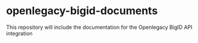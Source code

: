 # openlegacy-bigid-documents
This repository will include the documentation for the Openlegacy BigID API integration 
